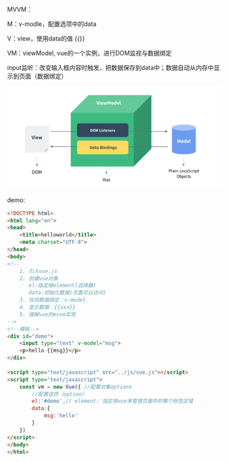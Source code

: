 MVVM：

M：v-modle，配置选项中的data

V：view，使用data的值 {{}}

VM：viewModel, vue的一个实例，进行DOM监视与数据绑定

​          input监听：改变输入框内容时触发，把数据保存到data中；数据自动从内存中显示到页面（数据绑定）

![1544598952245](assets/1544598952245.png)

demo:

~~~html
<!DOCTYPE html>
<html lang="en">
<head>
	<title>helloworld</title>
	<meta charset="UTF-8">
</head>
<body>
<!--
	1. 引入vue.js
	2. 创建vue对象
	   el:指定根element(选择器)
	   data:初始化数据(页面可以访问)
	3. 双向数据绑定：v-model
	4. 显示数据：{{xxx}}
	5. 理解vue的mvvm实现
-->
<!--模板-->
<div id="demo">
	<input type="text" v-model="msg">
	<p>hello {{msg}}</p>
</div>

<script type="text/javascript" src="../js/vue.js"></script>
<script type="text/javascript">
	const vm = new Vue({ //配置对象options
		//配置选项（option）
		el:'#demo',// element: 指定用vue来管理页面中的哪个标签区域
		data:{
			msg:'hello'
		}
	})
</script>
</body>
</html>
~~~



